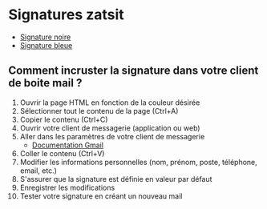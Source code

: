 # Signatures zatsit

- [Signature noire](https://zatsit-oss.github.io/signatures/signature-black.html)
- [Signature bleue](https://zatsit-oss.github.io/signatures/signature-blue.html)

## Comment incruster la signature dans votre client de boite mail ?

1. Ouvrir la page HTML en fonction de la couleur désirée
2. Sélectionner tout le contenu de la page (Ctrl+A)
3. Copier le contenu (Ctrl+C)
4. Ouvrir votre client de messagerie (application ou web)
5. Aller dans les paramètres de votre client de messagerie
   - [Documentation Gmail](https://support.google.com/mail/answer/8395?hl=fr&co=GENIE.Platform%3DDesktop)
5. Coller le contenu (Ctrl+V)
6. Modifier les informations personnelles (nom, prénom, poste, téléphone, email, etc.)
7. S'assurer que la signature est définie en valeur par défaut
7. Enregistrer les modifications
8. Tester votre signature en créant un nouveau mail